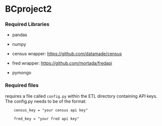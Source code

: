 # BCproject2

### Required Libraries

* pandas

* numpy

* census wrapper:
https://github.com/datamade/census

* fred wrapper:
https://github.com/mortada/fredapi

* pymongo



### Required files

requires a file called ```config.py``` within the ETL directory containing API keys. The config.py needs to be of the format: 

        census_key = "your census api key"

        fred_key = "your fred api key"
